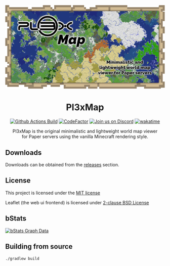 <div align="center">
<img src="https://raw.githubusercontent.com/BillyGalbreath/Pl3xMap/v2/plugin/src/main/resources/web/images/og.png" alt="Pl3xMap">

# Pl3xMap

[![Github Actions Build](https://img.shields.io/github/workflow/status/BillyGalbreath/Pl3xMap/Build?event=push&logo=github)](https://github.com/BillyGalbreath/Pl3xMap/releases)
[![CodeFactor](https://www.codefactor.io/repository/github/BillyGalbreath/Pl3xMap/badge)](https://www.codefactor.io/repository/github/BillyGalbreath/Pl3xMap)
[![Join us on Discord](https://img.shields.io/discord/944144133054931025.svg?label=&logo=discord&logoColor=ffffff&color=7389D8&labelColor=6A7EC2)](https://discord.gg/nhGzEkwXQX)
[![wakatime](https://wakatime.com/badge/github/BillyGalbreath/Pl3xMap.svg)](https://wakatime.com/badge/github/BillyGalbreath/Pl3xMap)

Pl3xMap is the original minimalistic and lightweight world map viewer<br/>
for Paper servers using the vanilla Minecraft rendering style.

</div>

## Downloads
Downloads can be obtained from the [releases](https://github.com/BillyGalbreath/Pl3xMap/releases) section.

## License

This project is licensed under the [MIT license](https://github.com/BillyGalbreath/Pl3xMap/blob/master/LICENSE)

Leaflet (the web ui frontend) is licensed under [2-clause BSD License](https://github.com/Leaflet/Leaflet/blob/master/LICENSE)

## bStats

[![bStats Graph Data](https://bstats.org/signatures/bukkit/Pl3xMap.svg)](https://bstats.org/plugin/bukkit/Pl3xMap/10133)

## Building from source
```
./gradlew build
```
